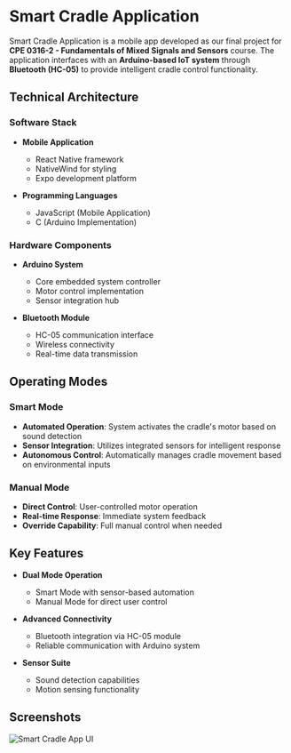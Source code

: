 # Smart Cradle Application

Smart Cradle Application is a mobile app developed as our final project for **CPE 0316-2 - Fundamentals of Mixed Signals and Sensors** course. The application interfaces with an **Arduino-based IoT system** through **Bluetooth (HC-05)** to provide intelligent cradle control functionality.

## Technical Architecture

### Software Stack
- **Mobile Application**
  - React Native framework
  - NativeWind for styling
  - Expo development platform

- **Programming Languages**
  - JavaScript (Mobile Application)
  - C (Arduino Implementation)

### Hardware Components
- **Arduino System**
  - Core embedded system controller
  - Motor control implementation
  - Sensor integration hub

- **Bluetooth Module**
  - HC-05 communication interface
  - Wireless connectivity
  - Real-time data transmission


## Operating Modes

### Smart Mode
- **Automated Operation**: System activates the cradle's motor based on sound detection
- **Sensor Integration**: Utilizes integrated sensors for intelligent response
- **Autonomous Control**: Automatically manages cradle movement based on environmental inputs

### Manual Mode
- **Direct Control**: User-controlled motor operation
- **Real-time Response**: Immediate system feedback
- **Override Capability**: Full manual control when needed

## Key Features

- **Dual Mode Operation**
  - Smart Mode with sensor-based automation
  - Manual Mode for direct user control

- **Advanced Connectivity**
  - Bluetooth integration via HC-05 module
  - Reliable communication with Arduino system

- **Sensor Suite**
  - Sound detection capabilities
  - Motion sensing functionality
 
##  Screenshots
 <img src="https://drive.google.com/file/d/16xIDMLFK1BZkoy7BOoX7qzohd9sR8PZn" alt="Smart Cradle App UI"/>


